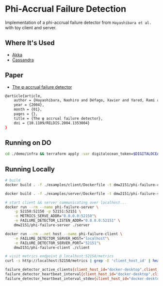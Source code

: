 # Phi-Accrual Failure Detection

Implementation of a phi-accrual failure detector from `Hayashibara et al.` with toy client and server.

## Where It's Used

* [Akka](https://doc.akka.io/docs/akka/current/typed/failure-detector.html)
* [Cassandra](https://docs.datastax.com/en/cassandra-oss/2.2/cassandra/architecture/archDataDistributeFailDetect.html)

## Paper

* [The φ accrual failure detector](https://www.researchgate.net/publication/29682135_The_ph_accrual_failure_detector)

```bash
@article{article,
	author = {Hayashibara, Naohiro and Défago, Xavier and Yared, Rami and Katayama, Takuya},
	year = {2004},
	month = {01},
	pages = {},
	title = {The φ accrual failure detector},
	doi = {10.1109/RELDIS.2004.1353004}
}
```

## Running on DO

```bash
cd ./demo/infra && terraform apply -var digitalocean_token=$DIGITALOCEAN_TOKEN
```

## Running Locally

```bash
# build
docker build . -f ./examples/client/Dockerfile -t dmw2151/phi-failure-client

docker build . -f ./examples/server/Dockerfile -t dmw2151/phi-failure-server

# start client && server communicating over localhost...
docker run --rm --name phi-failure-server \
	-p 52150:52150 -p 52151:52151 \
	-e METRICS_SERVE_ADDR="0.0.0.0:52150"\
	-e FAILURE_DETECTOR_LISTEN_ADDR="0.0.0.0:52151" \
	dmw2151/phi-failure-server ./server 

docker run --rm --net host --name phi-failure-client \
	-e FAILURE_DETECTOR_SERVER_HOST="localhost"\
	-e FAILURE_DETECTOR_SERVER_PORT="52151"\
	dmw2151/phi-failure-client ./client
```

```bash
# visit metrics endpoint @ localhost:52150/metrics
curl -s http://localhost:52150/metrics | grep -E 'client_host_id' | head -n 3

failure_detector_active_clients{client_host_id="docker-desktop",client_pid="1",...} 1
failure_detector_heartbeat_interval{client_host_id="docker-desktop",client_pid="1",...} 299988.27
failure_detector_heartbeat_interval_stdev{client_host_id="docker-desktop",client_pid="1",...} 47.6614037435513
```
